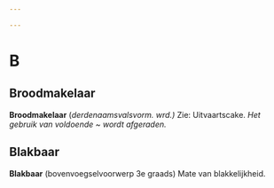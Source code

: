 ```yaml
---

---
```

# B

## Broodmakelaar

**Broodmakelaar** (_derdenaamsvalsvorm. wrd.)_ Zie: Uitvaartscake.  _Het gebruik van voldoende \~ wordt afgeraden._

## Blakbaar

**Blakbaar** (bovenvoegselvoorwerp 3e graads) Mate van blakkelijkheid.